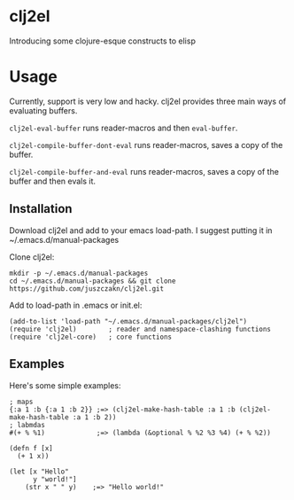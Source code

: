 # clj2el
Introducing some clojure-esque constructs to elisp

# Usage
Currently, support is very low and hacky. clj2el provides three main ways of evaluating buffers.

```clj2el-eval-buffer``` runs reader-macros and then ```eval-buffer```.

```clj2el-compile-buffer-dont-eval``` runs reader-macros, saves a copy of the buffer.

```clj2el-compile-buffer-and-eval``` runs reader-macros, saves a copy of the buffer and then evals it.

## Installation
Download clj2el and add to your emacs load-path. I suggest putting it in ~/.emacs.d/manual-packages

Clone clj2el:

    mkdir -p ~/.emacs.d/manual-packages
    cd ~/.emacs.d/manual-packages && git clone https://github.com/juszczakn/clj2el.git

Add to load-path in .emacs or init.el:

    (add-to-list 'load-path "~/.emacs.d/manual-packages/clj2el")
    (require 'clj2el)        ; reader and namespace-clashing functions
    (require 'clj2el-core)   ; core functions
    
## Examples
Here's some simple examples:

    ; maps
    {:a 1 :b {:a 1 :b 2}} ;=> (clj2el-make-hash-table :a 1 :b (clj2el-make-hash-table :a 1 :b 2))
    ; labmdas
    #(+ % %1)             ;=> (lambda (&optional % %2 %3 %4) (+ % %2))
    
    (defn f [x]
      (+ 1 x))
      
    (let [x "Hello"
          y "world!"]
        (str x " " y)    ;=> "Hello world!"
